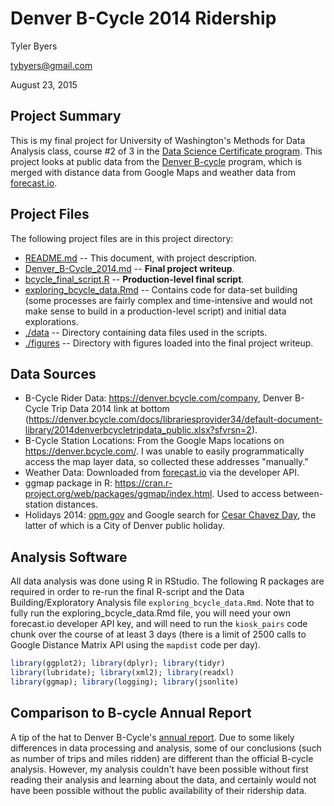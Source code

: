 # Denver B-Cycle 2014 Ridership 

Tyler Byers

tybyers@gmail.com

August 23, 2015

## Project Summary

This is my final project for University of Washington's Methods for Data Analysis class, course #2 of 3 in the [Data Science Certificate program](http://www.pce.uw.edu/certificates/data-science.html).  This project looks at public data from the [Denver B-cycle](https://denver.bcycle.com/) program, which is merged with distance data from Google Maps and weather data from [forecast.io](http://www.forecast.io).

## Project Files
 
 The following project files are in this project directory:
 
 * [README.md](https://github.com/tybyers/denver_bcycle/blob/master/README.md) -- This document, with project description.
 * [Denver_B-Cycle_2014.md](https://github.com/tybyers/denver_bcycle/blob/master/Denver_B-Cycle_2014.md) -- **Final project writeup**.
 * [bcycle_final_script.R](https://github.com/tybyers/denver_bcycle/blob/master/bcycle_final_script.R) -- **Production-level final script**.
 * [exploring_bcycle_data.Rmd](https://github.com/tybyers/denver_bcycle/blob/master/exploring_bcycle_data.Rmd) -- Contains code for data-set building (some processes are fairly complex and time-intensive and would not make sense to build in a production-level script) and initial data explorations.
 * [./data](https://github.com/tybyers/denver_bcycle/tree/master/data) -- Directory containing data files used in the scripts.
 * [./figures](https://github.com/tybyers/denver_bcycle/tree/master/figures) -- Directory with figures loaded into the final project writeup.

## Data Sources

 * B-Cycle Rider Data: https://denver.bcycle.com/company, Denver B-Cycle Trip Data 2014 link at bottom (https://denver.bcycle.com/docs/librariesprovider34/default-document-library/2014denverbcycletripdata_public.xlsx?sfvrsn=2).
 * B-Cycle Station Locations: From the Google Maps locations on https://denver.bcycle.com/.  I was unable to easily programmatically access the map layer data, so collected these addresses "manually."
 * Weather Data: Downloaded from [forecast.io](http://www.forecast.io) via the developer API. 
 * ggmap package in R: https://cran.r-project.org/web/packages/ggmap/index.html.  Used to access between-station distances. 
 * Holidays 2014: [opm.gov](https://www.opm.gov/policy-data-oversight/snow-dismissal-procedures/federal-holidays/#url=2014) and Google search for [Cesar Chavez Day](https://www.google.com/webhp?sourceid=chrome-instant&ion=1&espv=2&ie=UTF-8#q=cesar%20chavez%20day%202014), the latter of which is a City of Denver public holiday.

## Analysis Software

All data analysis was done using R in RStudio.  The following R packages are required in order to re-run the final R-script and the Data Building/Exploratory Analysis file `exploring_bcycle_data.Rmd`.  Note that to fully run the exploring_bcycle_data.Rmd file, you will need your own forecast.io developer API key, and will need to run the `kiosk_pairs` code chunk over the course of at least 3 days (there is a limit of 2500 calls to Google Distance Matrix API using the `mapdist` code per day).

```r
library(ggplot2); library(dplyr); library(tidyr)
library(lubridate); library(xml2); library(readxl)
library(ggmap); library(logging); library(jsonlite)
```

## Comparison to B-cycle Annual Report

A tip of the hat to Denver B-Cycle's [annual report](https://denver.bcycle.com/docs/librariesprovider34/default-document-library/annual-reports/2014-denver-bike-sharing-annual-report.pdf?sfvrsn=2). Due to some likely differences in data processing and analysis, some of our conclusions (such as number of trips and miles ridden) are different than the official B-cycle analysis. However, my analysis couldn't have been possible without first reading their analysis and learning about the data, and certainly would not have been possible without the public availability of their ridership data.

